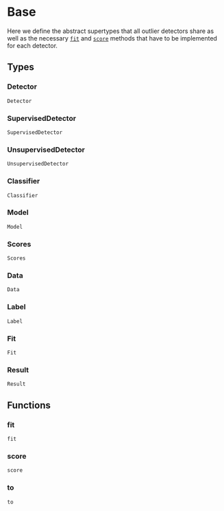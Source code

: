 # Base

Here we define the abstract supertypes that all outlier detectors share as well as the necessary [`fit`](@ref) and
[`score`](@ref) methods that have to be implemented for each detector.

## Types

### Detector

```@docs
Detector
```

### SupervisedDetector

```@docs
SupervisedDetector
```

### UnsupervisedDetector

```@docs
UnsupervisedDetector
```

### Classifier

```@docs
Classifier
```

### Model

```@docs
Model
```

### Scores

```@docs
Scores
```

### Data

```@docs
Data
```

### Label

```@docs
Label
```

### Fit

```@docs
Fit
```

### Result

```@docs
Result
```

## Functions

### fit

```@docs
fit
```

### score

```@docs
score
```

### to

```@docs
to
```
